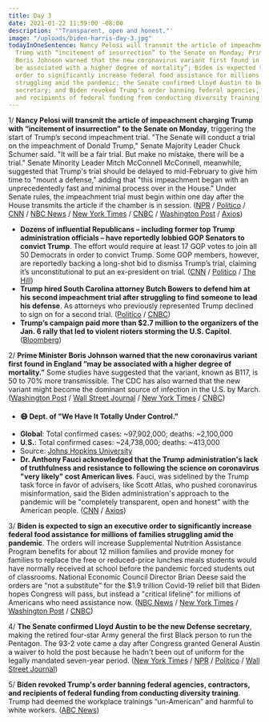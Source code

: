 ```yaml
---
title: Day 3
date: 2021-01-22 11:59:00 -08:00
description: '"Transparent, open and honest."'
image: "/uploads/biden-harris-day-3.jpg"
todayInOneSentence: Nancy Pelosi will transmit the article of impeachment charging
  Trump with “incitement of insurrection” to the Senate on Monday; Prime Minister
  Boris Johnson warned that the new coronavirus variant first found in England “may
  be associated with a higher degree of mortality”; Biden is expected to sign an executive
  order to significantly increase federal food assistance for millions of families
  struggling amid the pandemic; the Senate confirmed Lloyd Austin to be the new Defense
  secretary; and Biden revoked Trump's order banning federal agencies, contractors,
  and recipients of federal funding from conducting diversity training.
---
```


1/ **Nancy Pelosi will transmit the article of impeachment charging Trump with “incitement of insurrection” to the Senate on Monday**, triggering the start of Trump’s second impeachment trial. "The Senate will conduct a trial on the impeachment of Donald Trump," Senate Majority Leader Chuck Schumer said. "It will be a fair trial. But make no mistake, there will be a trial." Senate Minority Leader Mitch McConnell McConnell, meanwhile, suggested that Trump's trial should be delayed to mid-February to give him time to "mount a defense," adding that "this impeachment began with an unprecedentedly fast and minimal process over in the House." Under Senate rules, the impeachment trial must begin within one day after the House transmits the article if the chamber is in session. ([NPR](https://www.npr.org/2021/01/22/959606259/house-to-transmit-article-of-impeachment-to-senate-on-monday-schumer-says) / [Politico](https://www.politico.com/news/2021/01/22/schumer-says-senate-will-receive-impeachment-article-on-monday-461305) / [CNN](https://www.cnn.com/2021/01/22/politics/impeachment-articles-schumer/index.html) / [NBC News](https://www.nbcnews.com/politics/congress/senate-receive-trump-impeachment-article-monday-senate-trial-could-begin-n1255310) / [New York Times](https://www.nytimes.com/2021/01/21/us/politics/trump-impeachment-trial-mcconnell-senate.html) / [CNBC](https://www.cnbc.com/2021/01/22/schumer-says-house-will-deliver-trump-impeachment-article-to-senate-on-monday.html) / [Washington Post](https://www.washingtonpost.com/politics/pelosi-delivers-impeachment-articles-monday/2021/01/22/d858374e-5cd7-11eb-b8bd-ee36b1cd18bf_story.html) / [Axios](https://www.axios.com/senate-impeachment-trial-house-article-dc80ed3d-d56b-48cc-91a6-3ede9e562f3d.html))

* **Dozens of influential Republicans – including former top Trump administration officials – have reportedly lobbied GOP Senators to convict Trump**. The effort would require at least 17 GOP votes to join all 50 Democrats in order to convict Trump. Some GOP members, however, are reportedly backing a long-shot bid to dismiss Trump’s trial, claiming it’s unconstitutional to put an ex-president on trial. ([CNN](https://www.cnn.com/2021/01/22/politics/mcconnell-trump-impeachment-conviction-republicans/index.html) / [Politico](https://www.politico.com/news/2021/01/21/senate-republicans-uniting-impeachment-defense-461217) / [The Hill](https://thehill.com/homenews/senate/535343-gop-senators-say-only-a-few-republicans-will-vote-to-convict-trump))
* **Trump hired South Carolina attorney Butch Bowers to defend him at his second impeachment trial after struggling to find someone to lead his defense**. As attorneys who previously represented Trump declined to sign on for a second trial. ([Politico](https://www.politico.com/news/2021/01/21/trump-impeachment-attorney-461240) / [CNBC](https://www.cnbc.com/2021/01/21/trump-not-prepared-for-senate-impeachment-trial-for-capitol-riots.html))
* **Trump’s campaign paid more than $2.7 million to the organizers of the Jan. 6 rally that led to violent rioters storming the U.S. Capitol**. ([Bloomberg](https://www.bloomberg.com/news/articles/2021-01-22/trump-campaign-paid-organizers-of-pre-riot-rally-2-7-million?sref=MIBMEEoj))

2/ **Prime Minister Boris Johnson warned that the new coronavirus variant first found in England “may be associated with a higher degree of mortality.”** Some studies have suggested that the variant, known as B117, is 50 to 70% more transmissible. The CDC has also warned that the new variant might become the dominant source of infection in the U.S. by March. ([Washington Post](https://www.washingtonpost.com/world/europe/uk-variant-covid-mortality/2021/01/22/86023180-5cd6-11eb-a849-6f9423a75ffd_story.html) / [Wall Street Journal](https://www.wsj.com/articles/new-u-k-covid-19-variant-could-be-more-deadly-british-officials-say-11611338370?mod=searchresults_pos1&page=1&mod=breakingnews) / [New York Times](https://www.nytimes.com/live/2021/01/22/world/covid-19-coronavirus?type=styln-live-updates&label=coronavirus%20updates&index=0#in-exceptional-situations-the-cdc-says-patients-can-be-switched-to-another-vaccine-for-the-second-dose-despite-a-lack-of-data) / [CNBC](https://www.cnbc.com/2021/01/22/boris-johnson-evidence-new-covid-variant-associated-with-higher-mortality-.html))

* #### 😷 Dept. of "We Have It Totally Under Control."
* **Global**: Total confirmed cases: \~97,902,000; deaths: \~2,100,000
* **U.S.**: Total confirmed cases: \~24,738,000; deaths: \~413,000
* Source: [Johns Hopkins University](https://coronavirus.jhu.edu/map.html)
* **Dr. Anthony Fauci acknowledged that the Trump administration's lack of truthfulness and resistance to following the science on coronavirus "very likely" cost American lives**. Fauci, was sidelined by the Trump task force in favor of advisers, like Scott Atlas, who pushed coronavirus misinformation, said the Biden administration's approach to the pandemic will be "completely transparent, open and honest" with the American people. ([CNN](https://www.cnn.com/2021/01/22/politics/fauci-biden-covid-approach-cnntv/) / [Axios](https://www.axios.com/fauci-trump-coronavirus-lives-0e0bfc53-8764-44f7-a7ff-a812335b436a.html))

3/ **Biden is expected to sign an executive order to significantly increase federal food assistance for millions of families struggling amid the pandemic**. The orders will increase Supplemental Nutrition Assistance Program benefits for about 12 million families and provide money for families to replace the free or reduced-price lunches meals students would have normally received at school before the pandemic forced students out of classrooms. National Economic Council Director Brian Deese said the orders are "not a substitute" for the $1.9 trillion Covid-19 relief bill that Biden hopes Congress will pass, but instead a "critical lifeline" for millions of Americans who need assistance now. ([NBC News](https://www.nbcnews.com/politics/white-house/biden-sign-two-executive-orders-covid-economic-relief-worker-protections-n1255239) / [New York Times](https://www.nytimes.com/2021/01/22/business/biden-food-stamps-stimulus-checks.html) / [Washington Post](https://www.washingtonpost.com/us-policy/2021/01/22/biden-increase-food-stamps/) / [CNBC](https://www.cnbc.com/2021/01/22/covid-stimulus-update-biden-to-sign-executive-orders-on-hunger-workers-rights.html))

4/ **The Senate confirmed Lloyd Austin to be the new Defense secretary**, making the retired four-star Army general the first Black person to run the Pentagon. The 93-2 vote came a day after Congress granted General Austin a waiver to hold the post because he hadn't been out of uniform for the legally mandated seven-year period. ([New York Times](https://www.nytimes.com/2021/01/22/us/lloyd-austin-confirmed.html) / [NPR](https://www.npr.org/sections/president-biden-takes-office/2021/01/22/959581977/lloyd-austin-confirmed-as-secretary-of-defense-becomes-first-black-pentagon-chie) / [Politico](https://www.politico.com/news/2021/01/22/lloyd-austin-first-black-defense-secretary-461312) / [Wall Street Journal](https://www.wsj.com/articles/senate-confirms-lloyd-austin-as-defense-secretary-11611331717?mod=djemalertNEWS))

5/ **Biden revoked Trump's order banning federal agencies, contractors, and recipients of federal funding from conducting diversity training**. Trump had deemed the workplace trainings “un-American” and harmful to white workers. ([ABC News](https://abcnews.go.com/Politics/wireStory/biden-revokes-trump-order-banning-diversity-training-75409741))
